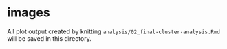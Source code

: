 # images

All plot output created by knitting `analysis/02_final-cluster-analysis.Rmd` will be saved in this directory.